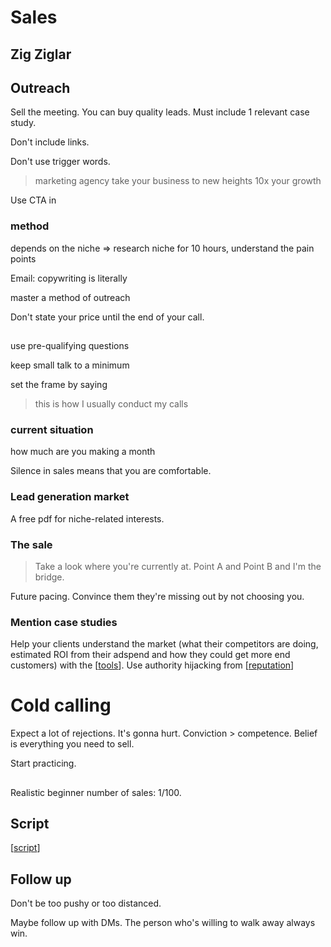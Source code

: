 # Sales
## Zig Ziglar
## Outreach
Sell the meeting. You can buy quality leads. Must include 1 relevant case study.

Don't include links. 

Don't use trigger words. 
> marketing agency
> take your business to new heights
> 10x your growth

Use CTA in 
### method
depends on the niche => research niche for 10 hours, understand the pain points

Email: copywriting is literally

master a method of outreach

Don't state your price until the end of your call.

## 
use pre-qualifying questions

keep small talk to a minimum  

set the frame by saying

> this is how I usually conduct my calls

### current situation
how much are you making a month

Silence in sales means that you are comfortable.

### Lead generation market
A free pdf for niche-related interests.

### The sale
> Take a look where you're currently at. Point A and Point B and I'm the bridge.

Future pacing. Convince them they're missing out by not choosing you. 
### Mention case studies
Help your clients understand the market (what their competitors are doing, estimated ROI from their adspend and how they could get more end customers) with the [[tools]].
Use authority hijacking from [[reputation]]

# Cold calling
Expect a lot of rejections. It's gonna hurt. Conviction > competence. Belief is everything you need to sell. 

Start practicing. 

## 
Realistic beginner number of sales: 1/100.

## Script
[[script]]

## Follow up
Don't be too pushy or too distanced. 

Maybe follow up with DMs. The person who's willing to walk away always win.



[//begin]: # "Autogenerated link references for markdown compatibility"
[tools]: tools.md "Tools"
[reputation]: reputation.md "Reputation"
[script]: script.md "Script"
[//end]: # "Autogenerated link references"